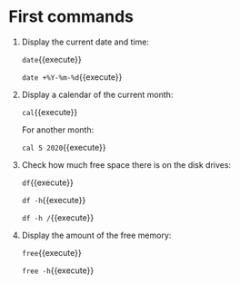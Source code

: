 # First commands

1. Display the current date and time:

   `date`{{execute}}
   
   `date +%Y-%m-%d`{{execute}}
   
2. Display a calendar of the current month:

   `cal`{{execute}}
   
   For another month:
   
   `cal 5 2020`{{execute}}
   
3. Check how much free space there is on the disk drives:

   `df`{{execute}}
   
   `df -h`{{execute}}
   
   `df -h /`{{execute}}
   
4. Display the amount of the free memory:

   `free`{{execute}}
   
   `free -h`{{execute}}
